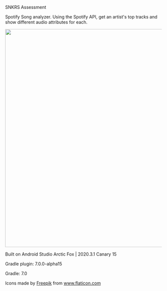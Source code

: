 SNKRS Assessment

Spotify Song analyzer.
Using the Spotify API, get an artist's top tracks and show different audio attributes for each.



<img src=https://user-images.githubusercontent.com/6748190/119065452-911bda80-b9ab-11eb-8407-56bf3d07a1bf.gif height=700 />


Built on Android Studio Arctic Fox | 2020.3.1 Canary 15

Gradle plugin: 7.0.0-alpha15

Gradle: 7.0

<div>Icons made by <a href="https://www.freepik.com" title="Freepik">Freepik</a> from <a href="https://www.flaticon.com/" title="Flaticon">www.flaticon.com</a></div>
